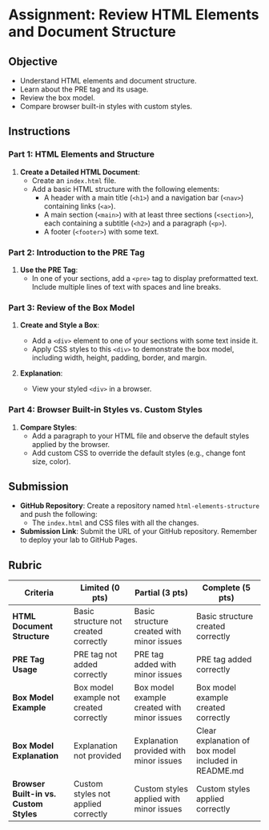 # Assignment: Review HTML Elements and Document Structure

## Objective

- Understand HTML elements and document structure.
- Learn about the PRE tag and its usage.
- Review the box model.
- Compare browser built-in styles with custom styles.

## Instructions

### Part 1: HTML Elements and Structure

1. **Create a Detailed HTML Document**:
   - Create an `index.html` file.
   - Add a basic HTML structure with the following elements:
     - A header with a main title (`<h1>`) and a navigation bar (`<nav>`) containing links (`<a>`).
     - A main section (`<main>`) with at least three sections (`<section>`), each containing a subtitle (`<h2>`) and a paragraph (`<p>`).
     - A footer (`<footer>`) with some text.

### Part 2: Introduction to the PRE Tag

1. **Use the PRE Tag**:
   - In one of your sections, add a `<pre>` tag to display preformatted text. Include multiple lines of text with spaces and line breaks.

### Part 3: Review of the Box Model

1. **Create and Style a Box**:

   - Add a `<div>` element to one of your sections with some text inside it.
   - Apply CSS styles to this `<div>` to demonstrate the box model, including width, height, padding, border, and margin.

2. **Explanation**:
   - View your styled `<div>` in a browser.

### Part 4: Browser Built-in Styles vs. Custom Styles

1. **Compare Styles**:
   - Add a paragraph to your HTML file and observe the default styles applied by the browser.
   - Add custom CSS to override the default styles (e.g., change font size, color).

## Submission

- **GitHub Repository**: Create a repository named `html-elements-structure` and push the following:
  - The `index.html` and CSS files with all the changes.
- **Submission Link**: Submit the URL of your GitHub repository. Remember to deploy your lab to GitHub Pages.

## Rubric

| Criteria                               | Limited (0 pts)                         | Partial (3 pts)                             | Complete (5 pts)                                     |
| -------------------------------------- | --------------------------------------- | ------------------------------------------- | ---------------------------------------------------- |
| **HTML Document Structure**            | Basic structure not created correctly   | Basic structure created with minor issues   | Basic structure created correctly                    |
| **PRE Tag Usage**                      | PRE tag not added correctly             | PRE tag added with minor issues             | PRE tag added correctly                              |
| **Box Model Example**                  | Box model example not created correctly | Box model example created with minor issues | Box model example created correctly                  |
| **Box Model Explanation**              | Explanation not provided                | Explanation provided with minor issues      | Clear explanation of box model included in README.md |
| **Browser Built-in vs. Custom Styles** | Custom styles not applied correctly     | Custom styles applied with minor issues     | Custom styles applied correctly                      |
